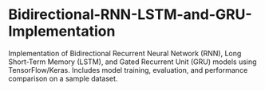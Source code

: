 # Bidirectional-RNN-LSTM-and-GRU-Implementation
Implementation of Bidirectional Recurrent Neural Network (RNN), Long Short-Term Memory (LSTM), and Gated Recurrent Unit (GRU) models using TensorFlow/Keras. Includes model training, evaluation, and performance comparison on a sample dataset.
